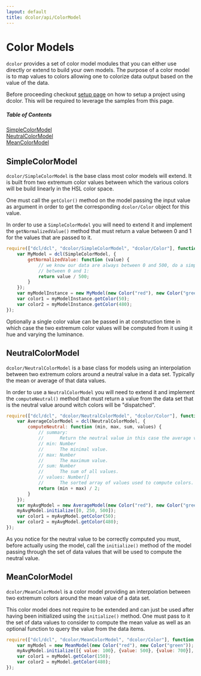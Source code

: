 ```yaml
---
layout: default
title: dcolor/api/ColorModel
---
```


# Color Models

`dcolor` provides a set of color model modules that you can either use directly or extend to build your own models. The
purpose of a color model is to map values to colors allowing one to colorize data output based on the value of the data.

Before proceeding checkout [setup page](setup.html) on how to setup a project using dcolor. This will be required to leverage the samples from this page.

##### Table of Contents
[SimpleColorModel](#simple)  
[NeutralColorModel](#neutral)  
[MeanColorModel](#mean)  

<a name="simple"></a>
## SimpleColorModel

`dcolor/SimpleColorModel` is the base class most color models will extend. It is built from two extremum color values
between which the various colors will be build linearly in the HSL color space.

One must call the `getColor()` method on the model passing the input value as argument in order to get the corresponding
`dcolor/Color` object for this value.

In order to use a `SimpleColorModel` you will need to extend it and implement the `getNormalizedValue()` method that must
return a value between 0 and 1 for the values that are passed to it.

```js
require(["dcl/dcl", "dcolor/SimpleColorModel", "dcolor/Color"], function (dcl, SimpleColorModel, Color) {
	var MyModel = dcl(SimpleColorModel, {
		getNormalizedValue: function (value) {
		    // we know our data are always between 0 and 500, do a simple linear interpolation to normalize them
		    // between 0 and 1:
		    return value / 500;
        }
	});
	var myModelInstance = new MyModel(new Color("red"), new Color("green"));
	var color1 = myModelInstance.getColor(50);
	var color2 = myModelInstance.getColor(480);
});
```

Optionally a single color value can be passed in at construction time in which case the two extremum color values will be
computed from it using it hue and varying the luminance.

<a name="neutral"></a>
## NeutralColorModel

`dcolor/NeutralColorModel` is a base class for models using an interpolation between two extremum colors around a
neutral value in a data set. Typically the mean or average of that data values.

In order to use a `NeutralColorModel` you will need to extend it and implement the `computeNeutral()` method that must
return a value from the data set that is the neutral value around witch colors will be "dispatched".

```js
require(["dcl/dcl", "dcolor/NeutralColorModel", "dcolor/Color"], function (dcl, NeutralColorModel, Color) {
	var AverageColorModel = dcl(NeutralColorModel, {
		computeNeutral: function (min, max, sum, values) {
			// summary:
			//		Return the neutral value in this case the average value of the data values.
			// min: Number
			//		The minimal value.
			// max: Number
			//		The maximum value.
			// sum: Number
			//		The sum of all values.
			// values: Number[]
			//		The sorted array of values used to compute colors.
			return (min + max) / 2;
		}
	});
	var myAvgModel = new AverageModel(new Color("red"), new Color("green"));
	myAvgModel.initialize([0, 250, 500]);
	var color1 = myAvgModel.getColor(50);
	var color2 = myAvgModel.getColor(480);
});
```

As you notice for the neutral value to be correctly computed you must, before actually using the model, call the
`initialize()` method of the model passing through the set of data values that will be used to compute the neutral value.

<a name="mean"></a>
## MeanColorModel

`dcolor/MeanColorModel` is a color model providing an interpolation between two extremum colors around the mean value
of a data set.

This color model does not require to be extended and can just be used after having been initialized using the
`initialize()` method. One must pass to it the set of data values to consider to compute the mean value as well as
an optional function to query the value from the data items.

```js
require(["dcl/dcl", "dcolor/MeanColorModel", "dcolor/Color"], function (dcl, MeanColorModel, Color) {
	var myModel = new MeanModel(new Color("red"), new Color("green"));
	myAvgModel.initialize([{ value: 100}, {value: 500}, {value: 700}], function (item) { return item.value });
	var color1 = myModel.getColor(150);
	var color2 = myModel.getColor(480);
});
```

